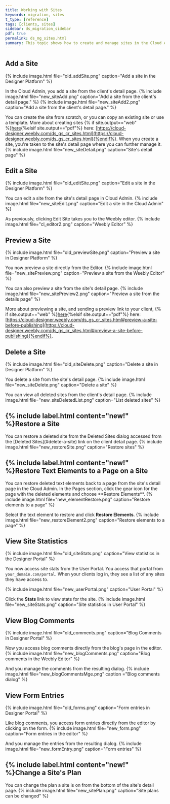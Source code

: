 ```yaml
---
title: Working with Sites
keywords: migration, sites
t_type: [reference]
tags: [clients, sites]
sidebar: ds_migration_sidebar
pdf: true
permalink: ds_mg_sites.html
summary: This topic shows how to create and manage sites in the Cloud Admin.
---
```

## Add a Site
{% include image.html file="old_addSite.png" caption="Add a site in the Designer Platform" %}

In the Cloud Admin, you add a site from the client's detail page.
{% include image.html file="new_siteAdd.png" caption="Add a site from the client's detail page." %}
{% include image.html file="new_siteAdd2.png" caption="Add a site from the client's detail page." %}

You can create the site from scratch, or you can copy an existing site or use a template.
More about creating sites {% if site.output=="web" %}[here](ds_gs_cr_sites.html){%elsif site.output=="pdf"%}
here: [https://cloud-designer.weebly.com/ds_gs_cr_sites.html](https://cloud-designer.weebly.com/ds_gs_cr_sites.html){%endif%}.
<a name="site_detail"></a>
When you create a site, you're taken to the site's detail page where you can further manage it.
{% include image.html file="new_siteDetail.png" caption="Site's detail page" %}

## Edit a Site
{% include image.html file="old_editSite.png" caption="Edit a site in the Designer Platform" %}

You can edit a site from the site's detail page in Cloud Admin.
{% include image.html file="new_siteEdit.png" caption="Edit a site in the Cloud Admin" %}

As previously, clicking Edit Site takes  you to the Weebly editor.
{% include image.html file="cl_editor2.png" caption="Weebly Editor" %}

## Preview a Site
{% include image.html file="old_previewSite.png" caption="Preview a site in Designer Platform" %}

You now preview a site directly from the Editor.
{% include image.html file="new_sitePreview.png" caption="Preview a site from the Weebly Editor" %}

You can also preview a site from the site's detail page.
{% include image.html file="new_sitePreview2.png" caption="Preview a site from the details page" %}

More about previewing a site, and sending a preview link to your client, {% if site.output=="web" %}[here](ds_gs_cr_sites.html#preview-a-site-before-publishing){%elsif site.output=="pdf"%}
here: [https://cloud-designer.weebly.com/ds_gs_cr_sites.html#preview-a-site-before-publishing](https://cloud-designer.weebly.com/ds_gs_cr_sites.html#preview-a-site-before-publishing){%endif%}.

## Delete a Site
{% include image.html file="old_siteDelete.png" caption="Delete a site in Designer Platform" %}

You delete a site from the site's detail page.
{% include image.html file="new_siteDelete.png" caption="Delete a site" %}

You can view all deleted sites from the client's detail page.
{% include image.html file="new_siteDeletedList.png" caption="List deleted sites" %}

<h2>{% include label.html content="new!" %}Restore a Site</h2>
You can restore a deleted site from the Deleted Sites dialog accessed from the [Deleted Sites](#delete-a-site) link on the client detail page.
{% include image.html file="new_restoreSite.png" caption="Restore sites" %}

<h2>{% include label.html content="new!" %}Restore Text Elements to a Page on a Site</h2>
You can restore deleted text elements back to a page from the site's detail page in the Cloud Admin. In the Pages section, click the gear icon for the page with the deleted elements and choose **Restore Elements**.
{% include image.html file="new_elementRestore.png" caption="Restore elements to a page" %}

Select the text element to restore and click **Restore Elements**.
{% include image.html file="new_restoreElement2.png" caption="Restore elements to a page" %}

## View Site Statistics
{% include image.html file="old_siteStats.png" caption="View statistics in the Designer Portal" %}

You now access site stats from the User Portal. You access that portal from `your_domain.com/portal`. When your clients log in, they see a list of any sites they have access to.

  {% include image.html file="new_userPortal.png" caption="User Portal" %}

  Click the **Stats** link to view stats for the site.
{% include image.html file="new_siteStats.png" caption="Site statistics in User Portal" %}
  
## View Blog Comments
  {% include image.html file="old_comments.png" caption="Blog Comments in Designer Portal" %}

  Now you access blog comments directly from the blog's page in the editor.
{% include image.html file="new_blogComments.png" caption="Blog comments in the Weebly Editor" %}

  And you manage the comments from the resulting dialog.
{% include image.html file="new_blogCommentsMge.png" caption ="Blog comments dialog" %}
  
## View Form Entries
  {% include image.html file="old_forms.png" caption="Form entries in Designer Portal" %}

  Like blog comments, you access form entries directly from the editor by clicking on the form.
{% include image.html file="new_form.png" caption="Form entries in the editor" %}

  And you manage the entries from the resulting dialog.
{% include image.html file="new_formEntry.png" caption="Form entries" %}

<h2>{% include label.html content="new!" %}Change a Site's Plan</h2>
  You can change the plan a site is on from the bottom of the site's detail page.
{% include image.html file="new_sitePlan.png" caption="Site plans can be changed" %}
  
  
